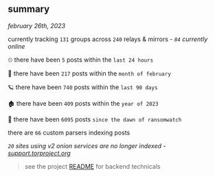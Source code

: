 
## summary
_february 26th, 2023_

currently tracking `131` groups across `240` relays & mirrors - _`84` currently online_

⏲ there have been `5` posts within the `last 24 hours`

🦈 there have been `217` posts within the `month of february`

🪐 there have been `740` posts within the `last 90 days`

🏚 there have been `409` posts within the `year of 2023`

🦕 there have been `6095` posts `since the dawn of ransomwatch`

there are `66` custom parsers indexing posts

_`20` sites using v2 onion services are no longer indexed - [support.torproject.org](https://support.torproject.org/onionservices/v2-deprecation/)_

> see the project [README](https://github.com/joshhighet/ransomwatch#ransomwatch--) for backend technicals
